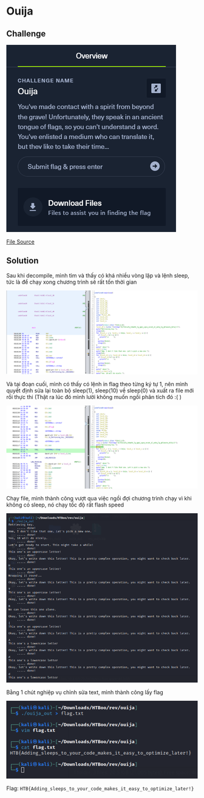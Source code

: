 # Ouija
## Challenge

![challenge](/2022/HackTheBoo2022/reverse_engineering/ouija/images/challenge.png)

[File Source](/2022/HackTheBoo2022/reverse_engineering/ouija/rev_ouija.zip)

## Solution

Sau khi decompile, mình tìm và thấy có khá nhiều vòng lặp và lệnh sleep, tức là để chạy xong chương trình sẽ rất tốn thời gian

![decompile](/2022/HackTheBoo2022/reverse_engineering/ouija/images/decompile.png)

Và tại đoạn cuối, mình có thấy có lệnh in flag theo từng ký tự 1, nên mình quyết định sửa lại toàn bộ sleep(1), sleep(10) về sleep(0) và xuất ra file mới rồi thực thi (Thật ra lúc đó mình lười không muốn ngồi phân tích đó :( )

![afterChanged](/2022/HackTheBoo2022/reverse_engineering/ouija/images/afterChanged.png)

Chạy file, mình thành công vượt qua việc ngồi đợi chương trình chạy vì khi không có sleep, nó chạy tốc độ rất flash speed

![runFile](/2022/HackTheBoo2022/reverse_engineering/ouija/images/runFile.png)

Bằng 1 chút nghiệp vụ chỉnh sửa text, mình thành công lấy flag

![getFlag](/2022/HackTheBoo2022/reverse_engineering/ouija/images/getFlag.png)

Flag: `HTB{Adding_sleeps_to_your_code_makes_it_easy_to_optimize_later!}`